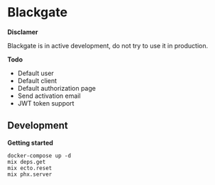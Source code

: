 # Blackgate

__Disclamer__

Blackgate is in active development, do not try to use it in production.

__Todo__

- Default user 
- Default client
- Default authorization page
- Send activation email
- JWT token support

## Development

__Getting started__

```
docker-compose up -d
mix deps.get
mix ecto.reset
mix phx.server
```